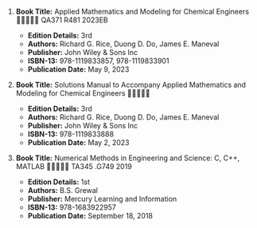 1. **Book Title:** Applied Mathematics and Modeling for Chemical Engineers 🚨🚨🚨🚨🚨 QA371 R481 2023EB
   - **Edition Details:** 3rd
   - **Authors:** Richard G. Rice, Duong D. Do, James E. Maneval
   - **Publisher:** John Wiley & Sons Inc
   - **ISBN-13:** 978-1119833857, 978-1119833901
   - **Publication Date:** May 9, 2023

1. **Book Title:** Solutions Manual to Accompany Applied Mathematics and Modeling for Chemical Engineers 🚨🚨🚨🚨🚨
   - **Edition Details:** 3rd
   - **Authors:** Richard G. Rice, Duong D. Do, James E. Maneval
   - **Publisher:** John Wiley & Sons Inc
   - **ISBN-13:** 978-1119833888
   - **Publication Date:** May 2, 2023

1. **Book Title:** Numerical Methods in Engineering and Science: C, C++, MATLAB 🚨🚨🚨🚨🚨 TA345 .G749 2019
   - **Edition Details:** 1st
   - **Authors:** B.S. Grewal
   - **Publisher:** Mercury Learning and Information
   - **ISBN-13:** 978-1683922957
   - **Publication Date:** September 18, 2018

